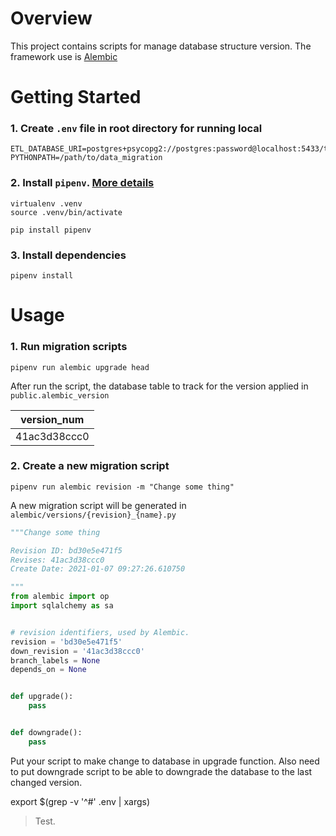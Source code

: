 # Overview
This project contains scripts for manage database structure version. The framework use is [Alembic](https://alembic.sqlalchemy.org/en/latest/index.html)

# Getting Started

### 1. Create `.env` file in root directory for running local
```.env
ETL_DATABASE_URI=postgres+psycopg2://postgres:password@localhost:5433/test_data
PYTHONPATH=/path/to/data_migration
```

### 2. Install `pipenv`. [More details](https://pypi.org/project/pipenv/)
```shell
virtualenv .venv
source .venv/bin/activate

pip install pipenv
```

### 3. Install dependencies
```shell
pipenv install
```

# Usage

### 1. Run migration scripts
```shell
pipenv run alembic upgrade head
```

After run the script, the database table to track for the version applied in `public.alembic_version`

| version_num |
| ----------- |
| 41ac3d38ccc0|


### 2. Create a new migration script
```shell
pipenv run alembic revision -m "Change some thing"
```

A new migration script will be generated in `alembic/versions/{revision}_{name}.py`
```python
"""Change some thing

Revision ID: bd30e5e471f5
Revises: 41ac3d38ccc0
Create Date: 2021-01-07 09:27:26.610750

"""
from alembic import op
import sqlalchemy as sa


# revision identifiers, used by Alembic.
revision = 'bd30e5e471f5'
down_revision = '41ac3d38ccc0'
branch_labels = None
depends_on = None


def upgrade():
    pass


def downgrade():
    pass
```

Put your script to make change to database in upgrade function. Also need to put downgrade script to be able to downgrade the database to the last changed version.


export $(grep -v '^#' .env | xargs)

> Test.